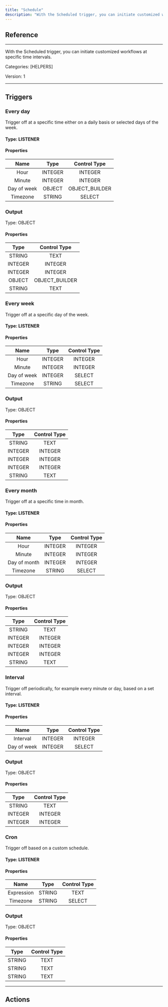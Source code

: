 ```yaml
---
title: "Schedule"
description: "With the Scheduled trigger, you can initiate customized workflows at specific time intervals."
---
```

## Reference
<hr />

With the Scheduled trigger, you can initiate customized workflows at specific time intervals.


Categories: [HELPERS]


Version: 1

<hr />




## Triggers


### Every day
Trigger off at a specific time either on a daily basis or selected days of the week.

#### Type: LISTENER
#### Properties

|      Name      |     Type     |     Control Type     |
|:--------------:|:------------:|:--------------------:|
| Hour | INTEGER | INTEGER  |
| Minute | INTEGER | INTEGER  |
| Day of week | OBJECT | OBJECT_BUILDER  |
| Timezone | STRING | SELECT  |


### Output



Type: OBJECT

#### Properties

|     Type     |     Control Type     |
|:------------:|:--------------------:|
| STRING | TEXT  |
| INTEGER | INTEGER  |
| INTEGER | INTEGER  |
| OBJECT | OBJECT_BUILDER  |
| STRING | TEXT  |






### Every week
Trigger off at a specific day of the week.

#### Type: LISTENER
#### Properties

|      Name      |     Type     |     Control Type     |
|:--------------:|:------------:|:--------------------:|
| Hour | INTEGER | INTEGER  |
| Minute | INTEGER | INTEGER  |
| Day of week | INTEGER | SELECT  |
| Timezone | STRING | SELECT  |


### Output



Type: OBJECT

#### Properties

|     Type     |     Control Type     |
|:------------:|:--------------------:|
| STRING | TEXT  |
| INTEGER | INTEGER  |
| INTEGER | INTEGER  |
| INTEGER | INTEGER  |
| STRING | TEXT  |






### Every month
Trigger off at a specific time in month.

#### Type: LISTENER
#### Properties

|      Name      |     Type     |     Control Type     |
|:--------------:|:------------:|:--------------------:|
| Hour | INTEGER | INTEGER  |
| Minute | INTEGER | INTEGER  |
| Day of month | INTEGER | INTEGER  |
| Timezone | STRING | SELECT  |


### Output



Type: OBJECT

#### Properties

|     Type     |     Control Type     |
|:------------:|:--------------------:|
| STRING | TEXT  |
| INTEGER | INTEGER  |
| INTEGER | INTEGER  |
| INTEGER | INTEGER  |
| STRING | TEXT  |






### Interval
Trigger off periodically, for example every minute or day, based on a set interval.

#### Type: LISTENER
#### Properties

|      Name      |     Type     |     Control Type     |
|:--------------:|:------------:|:--------------------:|
| Interval | INTEGER | INTEGER  |
| Day of week | INTEGER | SELECT  |


### Output



Type: OBJECT

#### Properties

|     Type     |     Control Type     |
|:------------:|:--------------------:|
| STRING | TEXT  |
| INTEGER | INTEGER  |
| INTEGER | INTEGER  |






### Cron
Trigger off based on a custom schedule.

#### Type: LISTENER
#### Properties

|      Name      |     Type     |     Control Type     |
|:--------------:|:------------:|:--------------------:|
| Expression | STRING | TEXT  |
| Timezone | STRING | SELECT  |


### Output



Type: OBJECT

#### Properties

|     Type     |     Control Type     |
|:------------:|:--------------------:|
| STRING | TEXT  |
| STRING | TEXT  |
| STRING | TEXT  |






<hr />



## Actions



